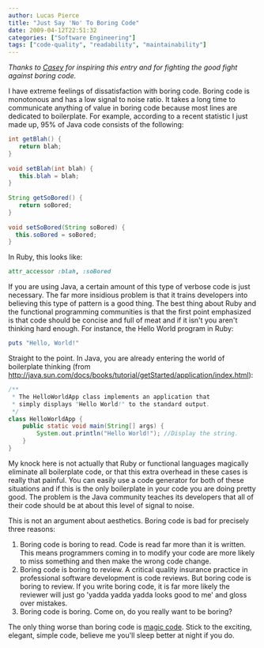 ```yaml
---
author: Lucas Pierce
title: "Just Say 'No' To Boring Code"
date: 2009-04-12T22:51:32
categories: ["Software Engineering"]
tags: ["code-quality", "readability", "maintainability"]
---
```


*Thanks to [Casey](http://www.cs.uchicago.edu/people/clklein) for inspiring this entry and for fighting the good fight against boring code.*

I have extreme feelings of dissatisfaction with boring code. Boring code is monotonous and has a low signal to noise ratio. It takes a long time to communicate anything of value in boring code because most lines are dedicated to boilerplate. For example, according to a recent statistic I just made up, 95% of Java code consists of the following:

```java
int getBlah() {  
   return blah;  
}  
  
void setBlah(int blah) {  
   this.blah = blah;  
}  
  
String getSoBored() {  
   return soBored;  
}  
  
void setSoBored(String soBored) {  
  this.soBored = soBored;  
}
```

In Ruby, this looks like:

```ruby
attr_accessor :blah, :soBored
```

If you are using Java, a certain amount of this type of verbose code is just necessary. The far more insidious problem is that it trains developers into believing this type of pattern is a good thing. The best thing about Ruby and the functional programming communities is that the first point emphasized is that code should be concise and full of meat and if it isn't you aren't thinking hard enough. For instance, the Hello World program in Ruby:

```ruby
puts "Hello, World!"
```

Straight to the point. In Java, you are already entering the world of boilerplate thinking (from http://java.sun.com/docs/books/tutorial/getStarted/application/index.html):

```java
/**   
 * The HelloWorldApp class implements an application that  
 * simply displays "Hello World!" to the standard output.  
 */  
class HelloWorldApp {  
    public static void main(String[] args) {  
        System.out.println("Hello World!"); //Display the string.  
    }  
}
```

My knock here is not actually that Ruby or functional languages magically eliminate all boilerplate code, or that this extra overhead in these cases is really that painful. You can easily use a code generator for both of these situations and if this is the only boilerplate in your code you are doing pretty good. The problem is the Java community teaches its developers that all of their code should be at about this level of signal to noise.

This is not an argument about aesthetics. Boring code is bad for precisely three reasons:

1. Boring code is boring to read. Code is read far more than it is written. This means programmers coming in to modify your code are more likely to miss something and then make the wrong code change.
2. Boring code is boring to review. A critical quality insurance practice in professional software development is code reviews. But boring code is boring to review. If you write boring code, it is far more likely the reviewer will just go 'yadda yadda yadda looks good to me' and gloss over mistakes.
3. Boring code is boring. Come on, do you really want to be boring?

The only thing worse than boring code is [magic code](/posts/in-defense-of-duplicated-code/). Stick to the exciting, elegant, simple code, believe me you'll sleep better at night if you do.


